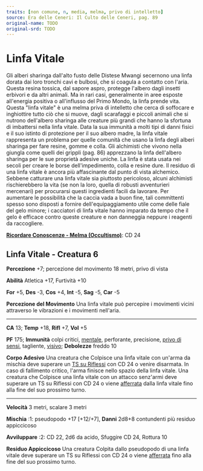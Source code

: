 ```yaml
---
traits: [non comune, n, media, melma, privo di intelletto]
source: Era delle Ceneri: Il Culto delle Ceneri, pag. 89
original-name: TODO
original-srd: TODO
---
```


# Linfa Vitale

Gli alberi sharinga dall'alto fusto delle Distese Mwangi secernono una linfa
dorata dai loro tronchi cavi e bulbosi, che si coagula a contatto con l'aria.
Questa resina tossica, dal sapore aspro, protegge l'albero dagli insetti
erbivori e da altri animali. Ma in rari casi, generalmente in aree esposte
all'energia positiva o all'influsso del Primo Mondo, la linfa prende vita.
Questa "linfa vitale" è una melma priva di intelletto che cerca di soffocare e
inghiottire tutto ciò che si muove, dagli scarafaggi e piccoli animali che si
nutrono dell'albero sharinga alle creature più grandi che hanno la sfortuna di
imbattersi nella linfa vitale. Data la sua immunità a molti tipi di danni fisici
e il suo istinto di protezione per il suo albero madre, la linfa vitale
rappresenta un problema per quelle comunità che usano la linfa degli alberi
sharinga per fare resine, gomme e colla. Gli alchimisti che vivono nella giungla
come quelli dei grippli (pag. 86) apprezzano la linfa dell'albero sharinga per
le sue proprietà adesive uniche. La linfa è stata usata nei secoli per creare le
borse dell'impedimento, colla e resine dure. Il residuo di una linfa vitale è
ancora più affascinante dal punto di vista alchemico. Sebbene catturare una
linfa vitale sia piuttosto pericoloso, alcuni alchimisti rischierebbero la vita
(se non la loro, quella di robusti avventurieri mercenari) per procurarsi questi
ingredienti facili da lavorare. Per aumentare le possibilità che la caccia vada
a buon fine, tali committenti spesso sono disposti a fornire
dell'equipaggiamento utile come delle fiale del gelo minore; i cacciatori di
linfa vitale hanno imparato da tempo che il gelo è efficace contro queste
creature e non danneggia neppure i reagenti da raccogliere.

**[Ricordare Conoscenze - Melma (Occultismo)](/azioni/ricordare-conoscenze)**:
CD 24

## Linfa Vitale - Creatura 6

**Percezione** +7; percezione del movimento 18 metri, privo di vista

**Abilità** Atletica +17, Furtività +10

**For** +5, **Des** -3, **Cos** +4, **Int** -5, **Sag** -5, **Car** -5

**Percezione del Movimento** Una linfa vitale può percepire i movimenti vicini
attraverso le vibrazioni e i movimenti nell'aria.

---

**CA** 13; **Temp** +18, **Rifl** +7, **Vol** +5

**PF** 175; **Immunità** colpi critici, [mentale](/tratti/mentale), perforante,
precisione, [privo di sensi](/condizioni/privo-di-sensi), tagliente,
[visivo](/tratti/visivo); **Debolezze** freddo 10

**Corpo Adesivo** Una creatura che Colpisce una linfa vitale con un'arma da
mischia deve superare un [TS su Riflessi](/creature/djinni) con CD 24 o venire
disarmata. In caso di fallimento critico, l'arma finisce nello spazio della
linfa vitale. Una creatura che Colpisce una linfa vitale con un attacco
senz'armi deve superare un TS su Riflessi con CD 24 o viene
[afferrata](/condizioni/afferrato) dalla linfa vitale fino alla fine del suo
prossimo turno.

---

**Velocità** 3 metri, scalare 3 metri

**Mischia** :1: pseudopodo +17 \[+12/+7], **Danni** 2d8+8 contundenti più
residuo appiccicoso

**Avviluppare** :2: CD 22, 2d6 da acido, Sfuggire CD 24, Rottura 10

**Residuo Appiccicoso** Una creatura Colpita dallo pseudopodo di una linfa
vitale deve superare un TS su Riflessi con CD 24 o viene
[afferrata](/condizioni/afferrato) fino alla fine del suo prossimo turno.

